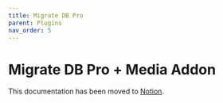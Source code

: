 ```yaml
---
title: Migrate DB Pro
parent: Plugins
nav_order: 5
---
```

# Migrate DB Pro + Media Addon

This documentation has been moved to [Notion](https://www.notion.so/Migrate-DB-Pro-8b262d2ad94549d797af7018ab84bc29).
